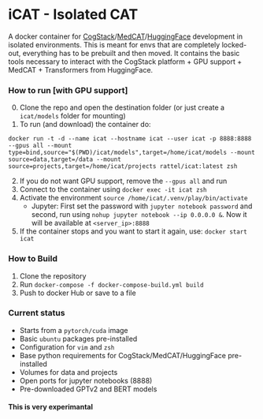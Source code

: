# iCAT - Isolated CAT

A docker container for [CogStack](https://cogstack.org/)/[MedCAT](https://github.com/CogStack/MedCAT)/[HuggingFace](https://huggingface.co/) development in isolated environments. This is meant for envs that are completely locked-out, everything has to be prebuilt and then moved. It contains the basic tools necessary to interact with the CogStack platform + GPU support + MedCAT + Transformers from HuggingFace.


### How to run [with GPU support]
0. Clone the repo and open the destination folder (or just create a `icat/models` folder for mounting)
1. To run (and download) the container do: 
```
docker run -t -d --name icat --hostname icat --user icat -p 8888:8888 --gpus all --mount type=bind,source="$(PWD)/icat/models",target=/home/icat/models --mount source=data,target=/data --mount source=projects,target=/home/icat/projects rattel/icat:latest zsh
```
2. If you do not want GPU support, remove the `--gpus all` and run
3. Connect to the container using `docker exec -it icat zsh`
4. Activate the environment `source /home/icat/.venv/play/bin/activate`
    * Jupyter: First set the password with `jupyter notebook password` and second, run using `nohup jupyter notebook --ip 0.0.0.0 &`. Now it will be available at `<server_ip>:8888`
5. If the container stops and you want to start it again, use: `docker start icat`


### How to Build 

1. Clone the repository
2. Run `docker-compose -f docker-compose-build.yml build`
3. Push to docker Hub or save to a file


### Current status

* Starts from a `pytorch/cuda` image
* Basic `ubuntu` packages pre-installed
* Configuration for `vim` and `zsh`
* Base python requirements for CogStack/MedCAT/HuggingFace pre-installed
* Volumes for data and projects
* Open ports for jupyter notebooks (8888)
* Pre-downloaded GPTv2 and BERT models


#### This is very experimantal
